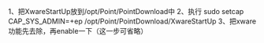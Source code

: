 1、把XwareStartUp放到/opt/Point/PointDownload中
2、执行 sudo setcap CAP_SYS_ADMIN=+ep /opt/Point/PointDownload/XwareStartUp
3、把xware功能先去除，再enable一下（这一步可省略）
